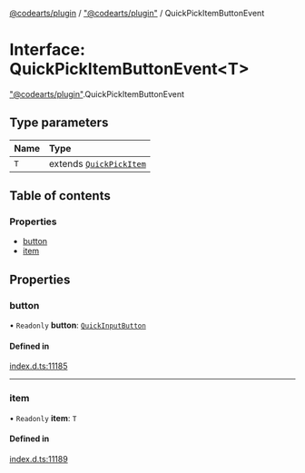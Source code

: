 [@codearts/plugin](../README.md) / ["@codearts/plugin"](../modules/_codearts_plugin_.md) / QuickPickItemButtonEvent

# Interface: QuickPickItemButtonEvent<T\>

["@codearts/plugin"](../modules/_codearts_plugin_.md).QuickPickItemButtonEvent

## Type parameters

| Name | Type |
| :------ | :------ |
| `T` | extends [`QuickPickItem`](codearts_plugin_.QuickPickItem.md) |

## Table of contents

### Properties

- [button](codearts_plugin_.QuickPickItemButtonEvent.md#button)
- [item](codearts_plugin_.QuickPickItemButtonEvent.md#item)

## Properties

### button

• `Readonly` **button**: [`QuickInputButton`](codearts_plugin_.QuickInputButton.md)

#### Defined in

[index.d.ts:11185](https://github.com/huaweicloud/cloudide-plugin-api/blob/a4193a8/index.d.ts#L11185)

___

### item

• `Readonly` **item**: `T`

#### Defined in

[index.d.ts:11189](https://github.com/huaweicloud/cloudide-plugin-api/blob/a4193a8/index.d.ts#L11189)
